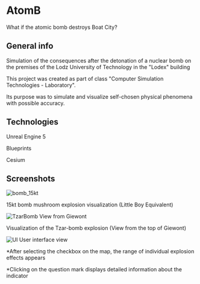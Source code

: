 # AtomB
What if the atomic bomb destroys Boat City?

## General info
Simulation of the consequences after the detonation of a nuclear bomb
on the premises of the Lodz University of Technology in the "Lodex" building

This project was created as part of class "Computer Simulation Technologies - Laboratory". 

Its purpose was to simulate and visualize self-chosen physical phenomena with possible accuracy.

## Technologies
Unreal Engine 5

Blueprints

Cesium


## Screenshots

![bomb_15kt](https://user-images.githubusercontent.com/76056458/233783750-12f9963d-54e2-4cad-b637-2030fb7146da.png)

15kt bomb mushroom explosion visualization (Little Boy Equivalent)


![TzarBomb View from Giewont](https://user-images.githubusercontent.com/76056458/233784761-a7fb872a-5247-41bf-8b15-f022b44a2ecf.png)

Visualization of the Tzar-bomb explosion (View from the top of Giewont)


![UI](https://user-images.githubusercontent.com/76056458/233784824-5eda5eaf-df26-440b-86e9-f4d3c979798d.png)
User interface view

*After selecting the checkbox on the map, the range of individual explosion effects appears  

*Clicking on the question mark displays detailed information about the indicator
